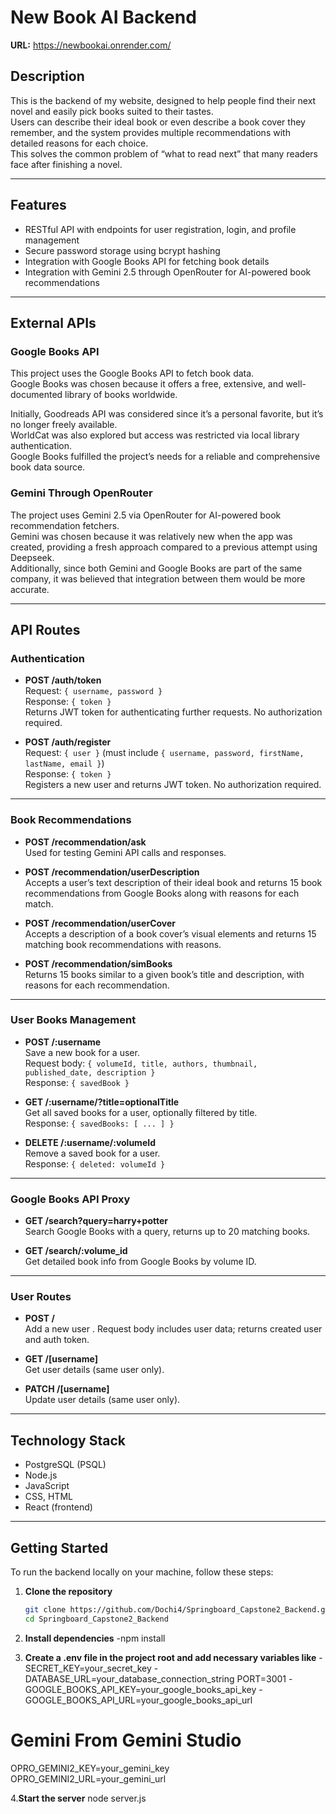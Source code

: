 # New Book AI Backend

**URL:** https://newbookai.onrender.com/

## Description

This is the backend of my website, designed to help people find their next novel and easily pick books suited to their tastes.  
Users can describe their ideal book or even describe a book cover they remember, and the system provides multiple recommendations with detailed reasons for each choice.  
This solves the common problem of “what to read next” that many readers face after finishing a novel.

---

## Features

- RESTful API with endpoints for user registration, login, and profile management  
- Secure password storage using bcrypt hashing  
- Integration with Google Books API for fetching book details  
- Integration with Gemini 2.5 through OpenRouter for AI-powered book recommendations  

---

## External APIs

### Google Books API

This project uses the Google Books API to fetch book data.  
Google Books was chosen because it offers a free, extensive, and well-documented library of books worldwide.  

Initially, Goodreads API was considered since it’s a personal favorite, but it’s no longer freely available.  
WorldCat was also explored but access was restricted via local library authentication.  
Google Books fulfilled the project’s needs for a reliable and comprehensive book data source.

### Gemini Through OpenRouter

The project uses Gemini 2.5 via OpenRouter for AI-powered book recommendation fetchers.  
Gemini was chosen because it was relatively new when the app was created, providing a fresh approach compared to a previous attempt using Deepseek.  
Additionally, since both Gemini and Google Books are part of the same company, it was believed that integration between them would be more accurate.

---

## API Routes

### Authentication

- **POST /auth/token**  
  Request: `{ username, password }`  
  Response: `{ token }`  
  Returns JWT token for authenticating further requests. No authorization required.

- **POST /auth/register**  
  Request: `{ user }` (must include `{ username, password, firstName, lastName, email }`)  
  Response: `{ token }`  
  Registers a new user and returns JWT token. No authorization required.

---

### Book Recommendations

- **POST /recommendation/ask**  
  Used for testing Gemini API calls and responses.

- **POST /recommendation/userDescription**  
  Accepts a user’s text description of their ideal book and returns 15 book recommendations from Google Books along with reasons for each match.

- **POST /recommendation/userCover**  
  Accepts a description of a book cover’s visual elements and returns 15 matching book recommendations with reasons.

- **POST /recommendation/simBooks**  
  Returns 15 books similar to a given book’s title and description, with reasons for each recommendation.

---

### User Books Management

- **POST /:username**  
  Save a new book for a user.  
  Request body: `{ volumeId, title, authors, thumbnail, published_date, description }`  
  Response: `{ savedBook }`

- **GET /:username/?title=optionalTitle**  
  Get all saved books for a user, optionally filtered by title.  
  Response: `{ savedBooks: [ ... ] }`

- **DELETE /:username/:volumeId**  
  Remove a saved book for a user.  
  Response: `{ deleted: volumeId }`

---

### Google Books API Proxy

- **GET /search?query=harry+potter**  
  Search Google Books with a query, returns up to 20 matching books.

- **GET /search/:volume_id**  
  Get detailed book info from Google Books by volume ID.

---

### User Routes

- **POST /**  
  Add a new user . Request body includes user data; returns created user and auth token.

- **GET /[username]**  
  Get user details (same user only).

- **PATCH /[username]**  
  Update user details (same user only).

---

## Technology Stack

- PostgreSQL (PSQL)  
- Node.js  
- JavaScript  
- CSS, HTML  
- React (frontend)  

---

## Getting Started

To run the backend locally on your machine, follow these steps:

1. **Clone the repository**

   ```bash
   git clone https://github.com/Dochi4/Springboard_Capstone2_Backend.git
   cd Springboard_Capstone2_Backend

2. **Install dependencies**
  -npm install

3. **Create a .env file in the project root and add necessary variables like**
   -SECRET_KEY=your_secret_key
   -DATABASE_URL=your_database_connection_string PORT=3001
   -GOOGLE_BOOKS_API_KEY=your_google_books_api_key
   -GOOGLE_BOOKS_API_URL=your_google_books_api_url

# Gemini From Gemini Studio
OPRO_GEMINI2_KEY=your_gemini_key
OPRO_GEMINI2_URL=your_gemini_url

4.**Start the server**
node server.js
